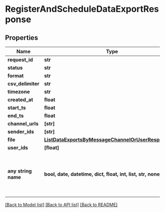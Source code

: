 # RegisterAndScheduleDataExportResponse


## Properties
Name | Type | Description | Notes
------------ | ------------- | ------------- | -------------
**request_id** | **str** |  | [optional] 
**status** | **str** |  | [optional] 
**format** | **str** |  | [optional] 
**csv_delimiter** | **str** |  | [optional] 
**timezone** | **str** |  | [optional] 
**created_at** | **float** |  | [optional] 
**start_ts** | **float** |  | [optional] 
**end_ts** | **float** |  | [optional] 
**channel_urls** | **[str]** |  | [optional] 
**sender_ids** | **[str]** |  | [optional] 
**file** | [**ListDataExportsByMessageChannelOrUserResponseFile**](ListDataExportsByMessageChannelOrUserResponseFile.md) |  | [optional] 
**user_ids** | **[float]** |  | [optional] 
**any string name** | **bool, date, datetime, dict, float, int, list, str, none_type** | any string name can be used but the value must be the correct type | [optional]

[[Back to Model list]](../README.md#documentation-for-models) [[Back to API list]](../README.md#documentation-for-api-endpoints) [[Back to README]](../README.md)


